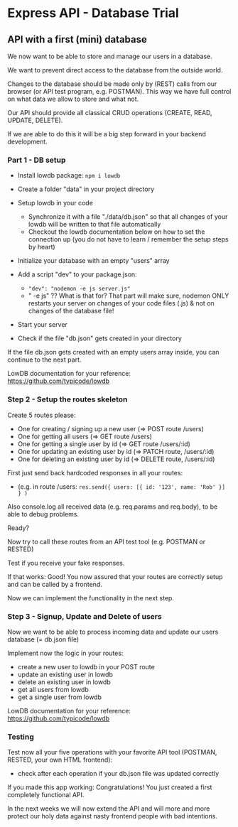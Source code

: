 # Express API - Database Trial

## API with a first (mini) database

We now want to be able to store and manage our users in a database.

We want to prevent direct access to the database from the outside world.

Changes to the database should be made only by (REST) calls from our browser (or API test program, e.g. POSTMAN). This way we have full control on what data we allow to store and what not.

Our API should provide all classical CRUD operations (CREATE, READ, UPDATE, DELETE).

If we are able to do this it will be a big step forward in your backend development.

### Part 1 - DB setup

* Install lowdb package: `npm i lowdb`
* Create a folder "data" in your project directory

* Setup lowdb in your code
    * Synchronize it with a file "./data/db.json" so that all changes of your lowdb will be written to that file automatically
    * Checkout the lowdb documentation below on how to set the connection up (you do not have to learn / remember the setup steps by heart)
* Initialize your database with an empty "users" array

* Add a script "dev" to your package.json:
  * `"dev": "nodemon -e js server.js"`
  * " -e js" ?? What is that for? That part will make sure, nodemon ONLY restarts your server on changes of your code files (.js) & not on changes of the database file!

* Start your server
* Check if the file "db.json" gets created in your directory

If the file db.json gets created with an empty users array inside, you can continue to the next part.

LowDB documentation for your reference:
https://github.com/typicode/lowdb


### Step 2 - Setup the routes skeleton

Create 5 routes please:

- One for creating / signing up a new user (=> POST route /users)
- One for getting all users (=> GET route /users)
- One for getting a single user by id (=> GET route /users/:id)
- One for updating an existing user by id (=> PATCH route, /users/:id)
- One for deleting an existing user by id (=> DELETE route, /users/:id)

First just send back hardcoded responses in all your routes:
- (e.g. in route /users: `res.send({ users: [{ id: '123', name: 'Rob' }] } )`

Also console.log all received data (e.g. req.params and req.body), to be able to debug problems.

Ready?

Now try to call these routes from an API test tool (e.g. POSTMAN or RESTED)

Test if you receive your fake responses.

If that works: Good! You now assured that your routes are correctly setup and can be called by a frontend.

Now we can implement the functionality in the next step.


### Step 3 - Signup, Update and Delete of users

Now we want to be able to process incoming data and update our users database (= db.json file)

Implement now the logic in your routes:
- create a new user to lowdb in your POST route
- update an existing user in lowdb
- delete an existing user in lowdb
- get all users from lowdb
- get a single user from lowdb

LowDB documentation for your reference:
https://github.com/typicode/lowdb


### Testing

Test now all your five operations with your favorite API tool (POSTMAN, RESTED, your own HTML frontend):
- check after each operation if your db.json file was updated correctly

If you made this app working: Congratulations! You just created a first completely functional API.

In the next weeks we will now extend the API and will more and more protect our holy data against nasty frontend people with bad intentions.
